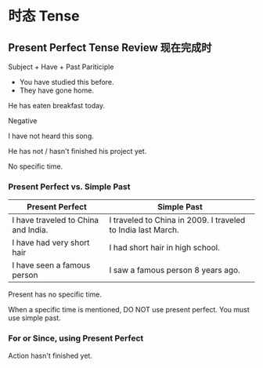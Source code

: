 # 时态 Tense

## Present Perfect Tense Review 现在完成时

Subject + Have + Past Pariticiple

- You have studied this before. 
- They have gone home. 

He has eaten breakfast today. 



Negative

I have not heard this song. 

He has not / hasn't finished his project yet. 



No specific time. 



### Present Perfect vs. Simple Past 

| Present Perfect                     | Simple Past                                                  |
| ----------------------------------- | ------------------------------------------------------------ |
| I have traveled to China and India. | I traveled to China in 2009. I traveled to India last March. |
| I have had very short hair          | I had short hair in high school.                             |
| I have seen a famous person         | I saw a famous person 8 years ago.                           |

Present has no specific time. 

When a specific time is mentioned, DO NOT use present perfect. You must use simple past. 



### For or Since, using Present Perfect

Action hasn't finished yet. 
